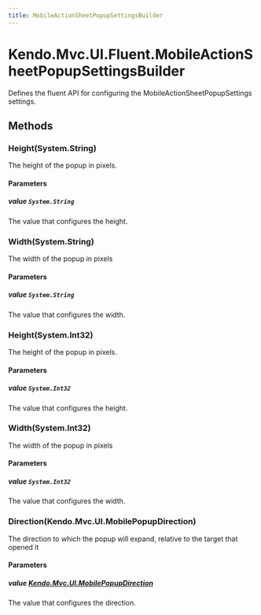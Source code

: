 ```yaml
---
title: MobileActionSheetPopupSettingsBuilder
---
```


# Kendo.Mvc.UI.Fluent.MobileActionSheetPopupSettingsBuilder
Defines the fluent API for configuring the MobileActionSheetPopupSettings settings.




## Methods


### Height(System.String)
The height of the popup in pixels.


#### Parameters

##### value `System.String`
The value that configures the height.





### Width(System.String)
The width of the popup in pixels


#### Parameters

##### value `System.String`
The value that configures the width.





### Height(System.Int32)
The height of the popup in pixels.


#### Parameters

##### value `System.Int32`
The value that configures the height.





### Width(System.Int32)
The width of the popup in pixels


#### Parameters

##### value `System.Int32`
The value that configures the width.





### Direction(Kendo.Mvc.UI.MobilePopupDirection)
The direction to which the popup will expand, relative to the target that opened it


#### Parameters

##### value [Kendo.Mvc.UI.MobilePopupDirection](/api/wrappers/aspnet-mvc/Kendo.Mvc.UI/MobilePopupDirection)
The value that configures the direction.






